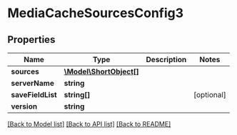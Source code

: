 # MediaCacheSourcesConfig3

## Properties
Name | Type | Description | Notes
------------ | ------------- | ------------- | -------------
**sources** | [**\Model\ShortObject[]**](ShortObject.md) |  | 
**serverName** | **string** |  | 
**saveFieldList** | **string[]** |  | [optional] 
**version** | **string** |  | 

[[Back to Model list]](../README.md#documentation-for-models) [[Back to API list]](../README.md#documentation-for-api-endpoints) [[Back to README]](../README.md)


